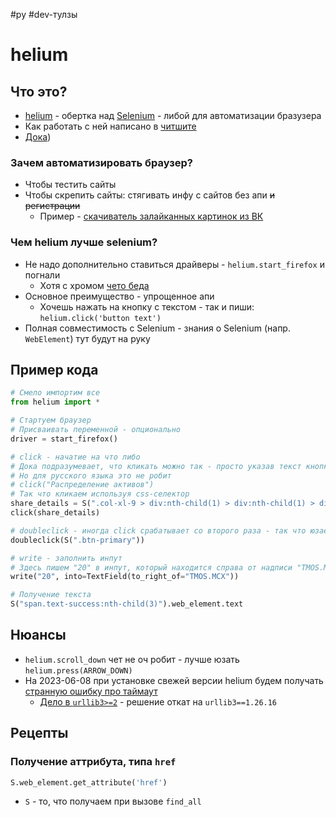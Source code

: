 #py #dev-тулзы 

# helium

## Что это?

- [helium](https://github.com/mherrmann/selenium-python-helium) - обертка над [Selenium](https://www.selenium.dev/) - либой для автоматизации бразузера 
- Как работать с ней написано в [читшите](https://github.com/mherrmann/selenium-python-helium/blob/master/docs/cheatsheet.md)
- [Дока](https://selenium-python-helium.readthedocs.io/en/latest/index.html))

### Зачем автоматизировать браузер?

- Чтобы тестить сайты
- Чтобы скрепить сайты: стягивать инфу с сайтов без апи ~~и регистрации~~
    - Пример - [скачиватель залайканных картинок из ВК](https://github.com/potykion/my-vk-likes)

### Чем helium лучше selenium?

- Не надо дополнительно ставиться драйверы - `helium.start_firefox` и погнали
    - Хотя с хромом [чето беда](https://github.com/mherrmann/selenium-python-helium/issues/89)
- Основное преимущество - упрощенное апи
    - Хочешь нажать на кнопку с текстом - так и пиши: `helium.click('button text')`
- Полная совместимость с Selenium - знания о Selenium (напр. `WebElement`) тут будут на руку

## Пример кода

```python
# Смело импортим все
from helium import *

# Стартуем браузер
# Присваивать переменной - опционально
driver = start_firefox()

# click - начатие на что либо
# Дока подразумевает, что кликать можно так - просто указав текст кнопки
# Но для русского языка это не робит
# click("Распределение активов")
# Так что кликаем используя css-селектор
share_details = S(".col-xl-9 > div:nth-child(1) > div:nth-child(1) > div:nth-child(1)")
click(share_details)

# doubleclick - иногда click срабатывает со второго раза - так что юзаем двойной клик
doubleclick(S(".btn-primary"))

# write - заполнить инпут
# Здесь пишем "20" в инпут, который находится справа от надписи "TMOS.MCX"
write("20", into=TextField(to_right_of="TMOS.MCX"))

# Получение текста
S("span.text-success:nth-child(3)").web_element.text
```

## Нюансы

- `helium.scroll_down` чет не оч робит - лучше юзать `helium.press(ARROW_DOWN)`
- На 2023-06-08 при установке свежей версии helium будем получать [странную ошибку про таймаут](https://github.com/mherrmann/selenium-python-helium/issues/107)
	- [Дело в `urllib3>=2`](https://stackoverflow.com/questions/76180798/jenkins-job-failing-for-urllib3-valueerror-timeout-value-connect-was-object-o) - решение откат на `urllib3==1.26.16`

## Рецепты

### Получение аттрибута, типа `href`

```python
S.web_element.get_attribute('href')
```

- `S` - то, что получаем при вызове `find_all` 
